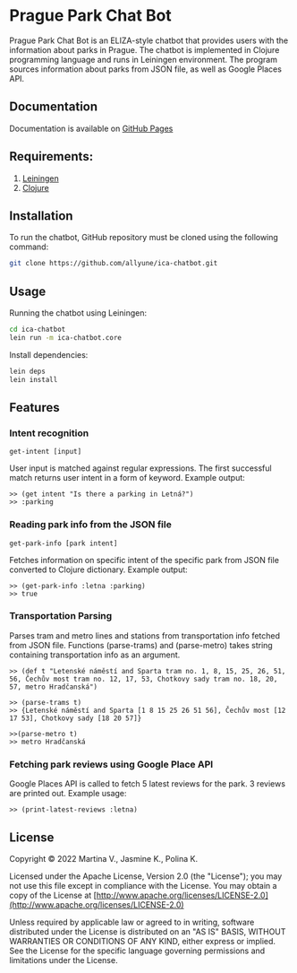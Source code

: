 # Prague Park Chat Bot

Prague Park Chat Bot is an ELIZA-style chatbot that provides users with the information about parks in Prague. The chatbot is implemented in Clojure programming language and runs in Leiningen environment. The program sources information about parks from JSON file, as well as Google Places API.

## Documentation
Documentation is available on [GitHub Pages](https://allyune.github.io/Park-chatbot-Clojure/)

## Requirements:
1. [Leiningen](https://leiningen.org/)
2. [Clojure](https://leiningen.org/)

## Installation
To run the chatbot, GitHub repository must be cloned using the following command:
```bash
git clone https://github.com/allyune/ica-chatbot.git
```

## Usage
Running the chatbot using Leiningen:
```bash
cd ica-chatbot
lein run -m ica-chatbot.core
```
Install dependencies:
```bash
lein deps
lein install
```

## Features

### Intent recognition
```
get-intent [input]
```
User input is matched against regular expressions. The first successful match returns user intent in a form of keyword. Example output:
```
>> (get intent "Is there a parking in Letná?")
>> :parking
```
### Reading park info from the JSON file
```
get-park-info [park intent]
```
Fetches information on specific intent of the specific park from JSON file converted to Clojure dictionary. Example output:
```
>> (get-park-info :letna :parking)
>> true
```
### Transportation Parsing
Parses tram and metro lines and stations from transportation info fetched from JSON file. Functions (parse-trams) and (parse-metro) takes string containing transportation info as an argument.
```
>> (def t "Letenské náměstí and Sparta tram no. 1, 8, 15, 25, 26, 51, 56, Čechův most tram no. 12, 17, 53, Chotkovy sady tram no. 18, 20, 57, metro Hradčanská")

>> (parse-trams t)
>> {Letenské náměstí and Sparta [1 8 15 25 26 51 56], Čechův most [12 17 53], Chotkovy sady [18 20 57]}

>>(parse-metro t)
>> metro Hradčanská
```
### Fetching park reviews using Google Place API
Google Places API is called to fetch 5 latest reviews for the park. 3 reviews are printed out. Example usage:

```
>> (print-latest-reviews :letna)
```
## License

Copyright © 2022 Martina V., Jasmine K., Polina K.

   Licensed under the Apache License, Version 2.0 (the "License");
   you may not use this file except in compliance with the License.
   You may obtain a copy of the License at [http://www.apache.org/licenses/LICENSE-2.0](http://www.apache.org/licenses/LICENSE-2.0)

   Unless required by applicable law or agreed to in writing, software
   distributed under the License is distributed on an "AS IS" BASIS,
   WITHOUT WARRANTIES OR CONDITIONS OF ANY KIND, either express or implied.
   See the License for the specific language governing permissions and
   limitations under the License.
